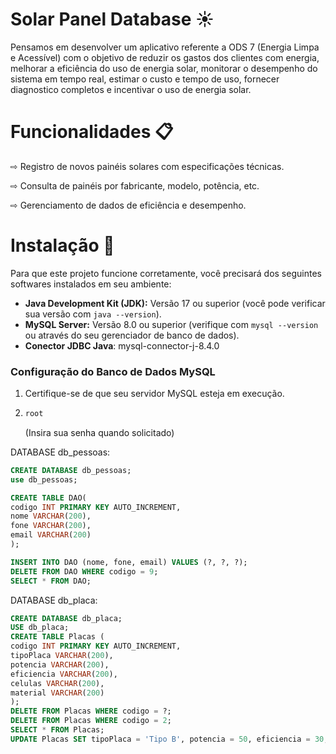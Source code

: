 # Solar Panel Database ☀️
Pensamos em desenvolver um aplicativo referente a ODS 7 (Energia Limpa e Acessível) com o objetivo de reduzir os gastos dos clientes com energia, melhorar a eficiência do uso de energia solar, monitorar o desempenho do sistema em tempo real, estimar o custo e tempo de uso, fornecer diagnostico completos e incentivar o uso de energia solar.

# Funcionalidades 📋
⇨ Registro de novos painéis solares com especificações técnicas.

⇨ Consulta de painéis por fabricante, modelo, potência, etc.

⇨ Gerenciamento de dados de eficiência e desempenho.

# Instalação 🔨
Para que este projeto funcione corretamente, você precisará dos seguintes softwares instalados em seu ambiente:
- **Java Development Kit (JDK):** Versão 17 ou superior (você pode verificar sua versão com `java --version`).
- **MySQL Server:** Versão 8.0 ou superior (verifique com `mysql --version` ou através do seu gerenciador de banco de dados).
- **Conector JDBC Java**: mysql-connector-j-8.4.0

### Configuração do Banco de Dados MySQL
1.  Certifique-se de que seu servidor MySQL esteja em execução.
2.  ```bash
    root
    ```
    (Insira sua senha quando solicitado)

DATABASE db_pessoas:

```sql
CREATE DATABASE db_pessoas;
use db_pessoas;

CREATE TABLE DAO(
codigo INT PRIMARY KEY AUTO_INCREMENT,
nome VARCHAR(200),
fone VARCHAR(200),
email VARCHAR(200)
);

INSERT INTO DAO (nome, fone, email) VALUES (?, ?, ?);
DELETE FROM DAO WHERE codigo = 9;
SELECT * FROM DAO;
```

DATABASE db_placa:

```sql
CREATE DATABASE db_placa;
USE db_placa;
CREATE TABLE Placas (
codigo INT PRIMARY KEY AUTO_INCREMENT,
tipoPlaca VARCHAR(200),
potencia VARCHAR(200),
eficiencia VARCHAR(200),
celulas VARCHAR(200),
material VARCHAR(200)
);
DELETE FROM Placas WHERE codigo = ?;
DELETE FROM Placas WHERE codigo = 2;
SELECT * FROM Placas;
UPDATE Placas SET tipoPlaca = 'Tipo B', potencia = 50, eficiencia = 30, material = 'plastico' WHERE codigo = 4;
```
